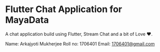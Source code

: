 # Flutter Chat Application for MayaData

A chat application build using Flutter, Stream Chat and a bit of Love ❤️.

Name: Arkajyoti Mukherjee
Roll no: 1706401
Email: 1706401@gmail.com
